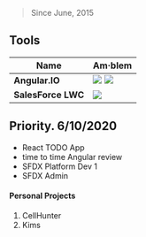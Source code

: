 > Since June, 2015
## Tools
Name|Am·blem
------------ | -------------
**Angular.IO**| ![](https://angular.io/assets/images/favicons/favicon-32x32.png) ![](https://ngrx.io/assets/images/favicons/favicon-32x32.png)
**SalesForce LWC**| ![](https://lwc.dev/assets/images/favicon-32x32.png) 

## Priority. 6/10/2020
* React TODO App
* time to time Angular review
* SFDX Platform Dev 1
* SFDX Admin

#### Personal Projects
1. CellHunter
2. Kims

